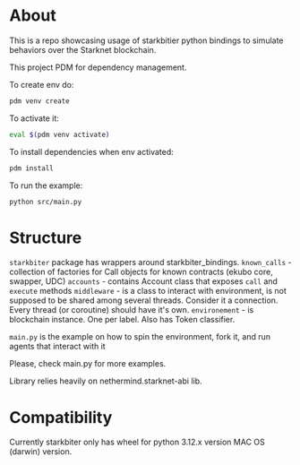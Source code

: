 # About

This is a repo showcasing usage of starkbitier python bindings to simulate behaviors over the Starknet blockchain.

This project PDM for dependency management.

To create env do:

```bash
pdm venv create
```

To activate it:
```bash
eval $(pdm venv activate)
```

To install dependencies when env activated:
```bash
pdm install
```

To run the example:
```bash
python src/main.py
```

# Structure

`starkbiter` package has wrappers around starkbiter_bindings.
    `known_calls` - collection of factories for Call objects for known contracts (ekubo core, swapper, UDC)
    `accounts` - contains Account class that exposes `call` and `execute` methods
    `middleware` - is a class to interact with environment, is not supposed to be shared among several threads. Consider it a connection. Every thread (or coroutine) should have it's own.
    `environement` - is blockchain instance. One per label. Also has Token classifier.

`main.py` is the example on how to spin the environment, fork it, and run agents that interact with it

Please, check main.py for more examples.

Library relies heavily on nethermind.starknet-abi lib.

# Compatibility

Currently starkbiter only has wheel for python 3.12.x version MAC OS (darwin) version. 
